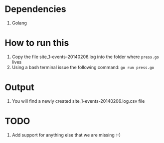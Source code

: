 Dependencies
============

1. Golang


How to run this
===============

1. Copy the file site_1-events-20140206.log into the folder where ```press.go``` lives
2. Using a bash terminal issue the following command: ```go run press.go```

Output
======

1. You will find a newly created site_1-events-20140206.log.csv file

TODO
====

1. Add support for anything else that we are missing :-)
